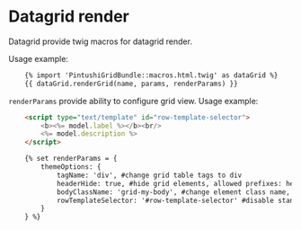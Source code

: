 # Datagrid render

Datagrid provide twig macros for datagrid render.

Usage example:

``` html
    {% import 'PintushiGridBundle::macros.html.twig' as dataGrid %}
    {{ dataGrid.renderGrid(name, params, renderParams) }}
```

`renderParams` provide ability to configure grid view.
Usage example:

``` html
    <script type="text/template" id="row-template-selector">
        <b><%= model.label %></b><br/>
        <%= model.description %>
    </script>

    {% set renderParams = {
        themeOptions: {
            tagName: 'div', #change grid table tags to div
            headerHide: true, #hide grid elements, allowed prefixes: header, footer
            bodyClassName: 'grid-my-body', #change element class name, allowed prefixes: header, headerRow, body, row, footer
            rowTemplateSelector: '#row-template-selector' #disable standard row renderer by cells and use given template for full row
        }
    } %}
```
